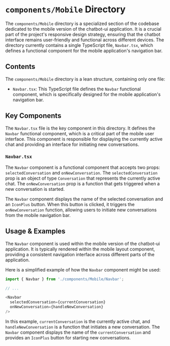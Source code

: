 
# `components/Mobile` Directory

The `components/Mobile` directory is a specialized section of the codebase dedicated to the mobile version of the chatbot-ui application. It is a crucial part of the project's responsive design strategy, ensuring that the chatbot interface remains user-friendly and functional across different devices. The directory currently contains a single TypeScript file, `Navbar.tsx`, which defines a functional component for the mobile application's navigation bar.

## Contents

The `components/Mobile` directory is a lean structure, containing only one file:

- `Navbar.tsx`: This TypeScript file defines the `Navbar` functional component, which is specifically designed for the mobile application's navigation bar.

## Key Components

The `Navbar.tsx` file is the key component in this directory. It defines the `Navbar` functional component, which is a critical part of the mobile user interface. This component is responsible for displaying the currently active chat and providing an interface for initiating new conversations.

### `Navbar.tsx`

The `Navbar` component is a functional component that accepts two props: `selectedConversation` and `onNewConversation`. The `selectedConversation` prop is an object of type `Conversation` that represents the currently active chat. The `onNewConversation` prop is a function that gets triggered when a new conversation is started.

The `Navbar` component displays the name of the selected conversation and an `IconPlus` button. When this button is clicked, it triggers the `onNewConversation` function, allowing users to initiate new conversations from the mobile navigation bar.

## Usage & Examples

The `Navbar` component is used within the mobile version of the chatbot-ui application. It is typically rendered within the mobile layout component, providing a consistent navigation interface across different parts of the application.

Here is a simplified example of how the `Navbar` component might be used:

```typescript
import { Navbar } from './components/Mobile/Navbar';

// ...

<Navbar
  selectedConversation={currentConversation}
  onNewConversation={handleNewConversation}
/>
```

In this example, `currentConversation` is the currently active chat, and `handleNewConversation` is a function that initiates a new conversation. The `Navbar` component displays the name of the `currentConversation` and provides an `IconPlus` button for starting new conversations.
